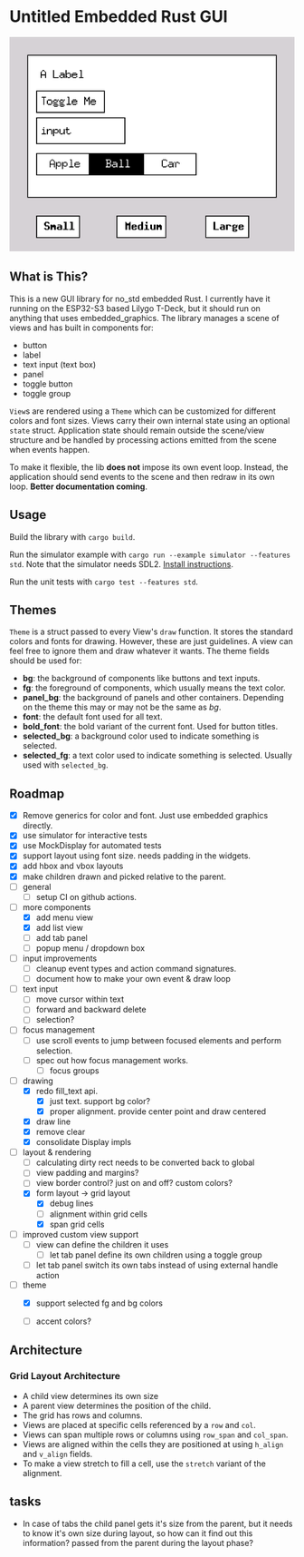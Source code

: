 # Untitled Embedded Rust GUI

![screenshot](resources/screenshot-001.png)

## What is This?

This is a new GUI library for no_std embedded Rust. I currently have it running on
the ESP32-S3 based Lilygo T-Deck, but it should run on anything that uses embedded_graphics.
The library manages a scene of views and has built in components for:

* button
* label
* text input (text box)
* panel
* toggle button
* toggle group

`View`s are rendered using a `Theme` which can be customized for different
colors and font sizes.  Views carry their own internal state using an
optional `state` struct. Application state should remain outside the scene/view structure
and be handled by processing actions emitted from the scene when events happen.

To make it flexible, the lib **does not** impose its own event loop. Instead, the application
should send events to the scene and then redraw in its own loop. **Better documentation coming**. 

## Usage

Build the library with `cargo build`.

Run the simulator example with `cargo run --example simulator --features std`. Note that
the simulator needs SDL2. [Install instructions](https://docs.rs/embedded-graphics-simulator/latest/embedded_graphics_simulator/).



Run the unit tests with `cargo test --features std`.


## Themes

`Theme` is a struct passed to every View's `draw` function. It stores the standard colors and fonts for drawing.
However, these are just guidelines. A view can feel free to ignore them and draw whatever it wants.
The theme fields should be used for:

* **bg**: the background of components like buttons and text inputs.
* **fg**: the foreground of components, which usually means the text color.
* **panel_bg**: the background of panels and other containers. Depending on the theme this may or may not be the same as *bg*.
* **font**: the default font used for all text.
* **bold_font**: the bold variant of the current font. Used for button titles.
* **selected_bg**: a background color used to indicate something is selected.
* **selected_fg**: a text color used to indicate something is selected. Usually used with `selected_bg`.


## Roadmap

- [x] Remove generics for color and font. Just use embedded graphics directly.
- [x] use simulator for interactive tests
- [x] use MockDisplay for automated tests
- [x] support layout using font size. needs padding in the widgets.
- [x] add hbox and vbox layouts
- [x] make children drawn and picked relative to the parent.
- [ ] general
  - [ ] setup CI on github actions.
- [ ] more components
  - [x] add menu view
  - [x] add list view
  - [ ] add tab panel
  - [ ] popup menu / dropdown box 
- [ ] input improvements
  - [ ] cleanup event types and action command signatures.
  - [ ] document how to make your own event & draw loop
- [ ] text input
  - [ ] move cursor within text
  - [ ] forward and backward delete
  - [ ] selection?
- [ ] focus management 
  - [ ] use scroll events to jump between focused elements and perform selection.
  - [ ] spec out how focus management works. 
    - [ ] focus groups
- [ ] drawing
  - [x] redo fill_text api.
    - [x] just text. support bg color?
    - [x] proper alignment. provide center point and draw centered
  - [x] draw line
  - [x] remove clear
  - [x] consolidate Display impls
- [ ] layout & rendering
  - [ ] calculating dirty rect needs to be converted back to global
  - [ ] view padding and margins?
  - [ ] view border control? just on and off? custom colors?
  - [x] form layout -> grid layout
    - [x] debug lines
    - [ ] alignment within grid cells
    - [x] span grid cells
- [ ] improved custom view support
  - [ ] view can define the children it uses
    - [ ] let tab panel define its own children using a toggle group
  - [ ] let tab panel switch its own tabs instead of using external handle action
- [ ] theme
  - [x] support selected fg and bg colors
  - [ ] accent colors?


## Architecture

### Grid Layout Architecture

* A child view determines its own size
* A parent view determines the position of the child.
* The grid has rows and columns. 
* Views are placed at specific cells referenced by a `row` and `col`.
* Views can span multiple rows or columns using `row_span` and `col_span`.
* Views are aligned within the cells they are positioned at using `h_align` and `v_align` fields.
* To make a view stretch to fill a cell, use the `stretch` variant of the alignment.









## tasks

* In case of tabs the child panel gets it's size from the parent, but it needs to know it's
own size during layout, so how can it find out this information? passed from the parent
during the layout phase?
